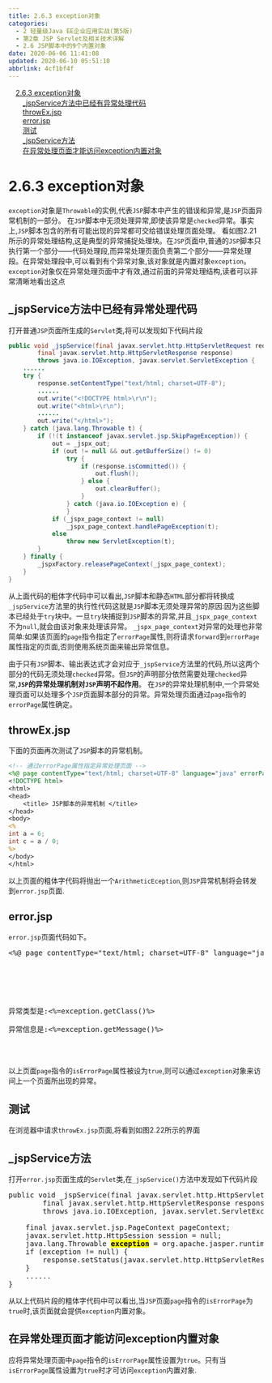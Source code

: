 ```yaml
---
title: 2.6.3 exception对象
categories: 
  - 2 轻量级Java EE企业应用实战(第5版)
  - 第2章 JSP Servlet及相关技术详解
  - 2.6 JSP脚本中的9个内置对象
date: 2020-06-06 11:41:08
updated: 2020-06-10 05:51:10
abbrlink: 4cf1bf4f
---
```

<div id='my_toc'><a href="/JavaReadingNotes/4cf1bf4f/#2-6-3-exception对象" class="header_1">2.6.3 exception对象</a>&nbsp;<br><a href="/JavaReadingNotes/4cf1bf4f/#_jspService方法中已经有异常处理代码" class="header_2">_jspService方法中已经有异常处理代码</a>&nbsp;<br><a href="/JavaReadingNotes/4cf1bf4f/#throwEx-jsp" class="header_2">throwEx.jsp</a>&nbsp;<br><a href="/JavaReadingNotes/4cf1bf4f/#error-jsp" class="header_2">error.jsp</a>&nbsp;<br><a href="/JavaReadingNotes/4cf1bf4f/#测试" class="header_2">测试</a>&nbsp;<br><a href="/JavaReadingNotes/4cf1bf4f/#_jspService方法" class="header_2">_jspService方法</a>&nbsp;<br><a href="/JavaReadingNotes/4cf1bf4f/#在异常处理页面才能访问exception内置对象" class="header_2">在异常处理页面才能访问exception内置对象</a>&nbsp;<br></div>
<style>.header_1{margin-left: 1em;}.header_2{margin-left: 2em;}.header_3{margin-left: 3em;}.header_4{margin-left: 4em;}.header_5{margin-left: 5em;}.header_6{margin-left: 6em;}</style>
<!--more-->
<script>if (navigator.platform.search('arm')==-1){document.getElementById('my_toc').style.display = 'none';}var e,p = document.getElementsByTagName('p');while (p.length>0) {e = p[0];e.parentElement.removeChild(e);}</script>

<!--end-->
# 2.6.3 exception对象
`exception`对象是`Throwable`的实例,代表`JSP`脚本中产生的错误和异常,是`JSP`页面异常机制的一部分。
在`JSP`脚本中无须处理异常,即使该异常是`checked`异常。事实上,`JSP`脚本包含的所有可能出现的异常都可交给错误处理页面处理。
看如图2.21所示的异常处理结构,这是典型的异常捕捉处理块。在`JSP`页面中,普通的`JSP`脚本只执行第一个部分——代码处理段,而异常处理页面负责第二个部分——异常处理段。在异常处理段中,可以看到有个异常对象,该对象就是内置对象`exception`。
`exception`对象仅在异常处理页面中才有效,通过前面的异常处理结构,读者可以非常清晰地看出这点

## _jspService方法中已经有异常处理代码
打开普通`JSP`页面所生成的`Servlet`类,将可以发现如下代码片段
```java
public void _jspService(final javax.servlet.http.HttpServletRequest request,
        final javax.servlet.http.HttpServletResponse response)
        throws java.io.IOException, javax.servlet.ServletException {
    ......
    try {
        response.setContentType("text/html; charset=UTF-8");
        ......
        out.write("<!DOCTYPE html>\r\n");
        out.write("<html>\r\n");
        ......
        out.write("</html>");
    } catch (java.lang.Throwable t) {
        if (!(t instanceof javax.servlet.jsp.SkipPageException)) {
            out = _jspx_out;
            if (out != null && out.getBufferSize() != 0)
                try {
                    if (response.isCommitted()) {
                        out.flush();
                    } else {
                        out.clearBuffer();
                    }
                } catch (java.io.IOException e) {
                }
            if (_jspx_page_context != null)
                _jspx_page_context.handlePageException(t);
            else
                throw new ServletException(t);
        }
    } finally {
        _jspxFactory.releasePageContext(_jspx_page_context);
    }
}
```
从上面代码的粗体字代码中可以看出,`JSP`脚本和静态`HTML`部分都将转换成`_jspService`方法里的执行性代码这就是`JSP`脚本无须处理异常的原因:因为这些脚本已经处于`try`块中。一旦`try`块捕捉到`JSP`脚本的异常,并且`_jspx_page_context`不为`null`,就会由该对象来处理该异常。
`_jspx_page_context`对异常的处理也非常简单:如果该页面的`page`指令指定了`errorPage`属性,则将请求`forward`到`errorPage`属性指定的页面,否则使用系统页面来输出异常信息。

由于只有`JSP`脚本、输出表达式才会对应于`_jspService`方法里的代码,所以这两个部分的代码无须处理`checked`异常。但`JSP`的声明部分依然需要处理`checked`异常,**`JSP`的异常处理机制对`JSP`声明不起作用**。
在`JSP`的异常处理机制中,一个异常处理页面可以处理多个`JSP`页面脚本部分的异常。异常处理页面通过`page`指令的`errorPage`属性确定。
## throwEx.jsp
下面的页面再次测试了`JSP`脚本的异常机制。
```jsp
<!-- 通过errorPage属性指定异常处理页面 -->
<%@ page contentType="text/html; charset=UTF-8" language="java" errorPage="error.jsp" %>
<!DOCTYPE html>
<html>
<head>
    <title> JSP脚本的异常机制 </title>
</head>
<body>
<%
int a = 6;
int c = a / 0;
%>
</body>
</html>
```
以上页面的粗体字代码将抛出一个`ArithmeticEception`,则`JSP`异常机制将会转发到`error.jsp`页面.
## error.jsp
`error.jsp`页面代码如下。
<pre>
<%@ page contentType="text/html; charset=UTF-8" language="java" <mark>isErrorPage="true"</mark> %>
<!DOCTYPE html>
<html>
<head>
    <title> 异常处理页面 </title>
</head>
<body>
异常类型是:<%=exception.getClass()%><br/>
异常信息是:<%=exception.getMessage()%><br/>
</body>
</html>
</pre>
以上页面`page`指令的`isErrorPage`属性被设为`true`,则可以通过`exception`对象来访间上一个页面所出现的异常。
## 测试
在浏览器中请求`throwEx.jsp`页面,将看到如图2.22所示的界面
## _jspService方法
打开`error.jsp`页面生成的`Servlet`类,在`_jspService()`方法中发现如下代码片段
<pre>
public void _jspService(final javax.servlet.http.HttpServletRequest request,
        final javax.servlet.http.HttpServletResponse response)
        throws java.io.IOException, javax.servlet.ServletException {

    final javax.servlet.jsp.PageContext pageContext;
    javax.servlet.http.HttpSession session = null;
    java.lang.Throwable <mark><strong>exception</strong></mark> = org.apache.jasper.runtime.JspRuntimeLibrary.getThrowable(request);
    if (exception != null) {
        response.setStatus(javax.servlet.http.HttpServletResponse.SC_INTERNAL_SERVER_ERROR);
    }
    ......
}
</pre>
从以上代码片段的粗体字代码中可以看出,当`JSP`页面`page`指令的`isErrorPage`为`true`时,该页面就会提供`exception`内置对象。
## 在异常处理页面才能访问exception内置对象
应将异常处理页面中`page`指令的`isErrorPage`属性设置为`true`。只有当`isErrorPage`属性设置为`true`时才可访问`exception`内置对象.
